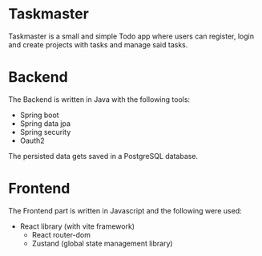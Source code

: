 # Taskmaster

Taskmaster is a small and simple Todo app where users can register, login and create projects with tasks and manage said tasks.

# Backend

The Backend is written in Java with the following tools:

  - Spring boot
  - Spring data jpa
  - Spring security
  - Oauth2

The persisted data gets saved in a PostgreSQL database.

# Frontend

The Frontend part is written in Javascript and the following were used:

  - React library (with vite framework)
      - React router-dom
      - Zustand (global state management library)
